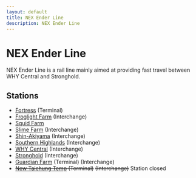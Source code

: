 ```yaml
---
layout: default
title: NEX Ender Line
description: NEX Ender Line
---
```


# NEX Ender Line

NEX Ender Line is a rail line mainly aimed at providing fast travel between WHY
Central and Stronghold.

## Stations

- [Fortress](/rail-stations/fortress) (Terminal)
- [Froglight Farm](/rail-stations/froglight-farm) (Interchange)
- [Squid Farm](/rail-stations/squid-farm)
- [Slime Farm](/rail-stations/slime-farm) (Interchange)
- [Shin-Akiyama](/rail-stations/shin-akiyama) (Interchange)
- [Southern Highlands](/rail-stations/southern-highlands) (Interchange)
- [WHY Central](/rail-stations/why-central) (Interchange)
- [Stronghold](/rail-stations/stronghold) (Interchange)
- [Guardian Farm](/rail-stations/guardian-farm) (Terminal) (Interchange)
- ~~[New Taichung Temp](/rail-stations/new-taichung-temp) (Terminal)~~
    ~~(Interchange)~~ Station closed
